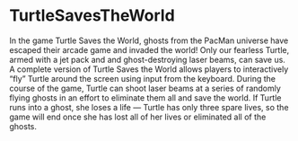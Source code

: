 # TurtleSavesTheWorld
In the game Turtle Saves the World, ghosts from the PacMan universe have escaped their arcade game and invaded the world! Only our fearless Turtle, armed with a jet pack and and ghost-destroying laser beams, can save us. A complete version of Turtle Saves the World allows players to interactively “fly” Turtle around the screen using input from the keyboard. During the course of the game, Turtle can shoot laser beams at a series of randomly flying ghosts in an effort to eliminate them all and save the world. If Turtle runs into a ghost, she loses a life — Turtle has only three spare lives, so the game will end once she has lost all of her lives or eliminated all of the ghosts.
